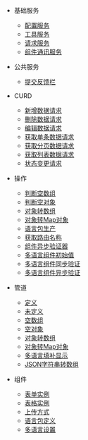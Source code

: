 * 基础服务
  * [配置服务](base/config-service)
  * [工具服务](base/bit-service)
  * [请求服务](base/http-service)
  * [组件通讯服务](base/events-service)

* 公共服务
  * [提交反馈栏](common/swal-service)

* CURD
  * [新增数据请求](curd/add-service)
  * [删除数据请求](curd/delete-service)
  * [编辑数据请求](curd/edit-service)
  * [获取单条数据请求](curd/get-service)
  * [获取分页数据请求](curd/lists-service)
  * [获取列表数据请求](curd/origin-lists-service)
  * [状态变更请求](curd/status-service)

* 操作
  * [判断空数组](operate/empty-array)
  * [判断空对象](operate/empty-object)
  * [对象转数组](operate/object-to-array)
  * [对象转Map对象](operate/object-to-map) 
  * [语言包生产](operate/factory-locales)
  * [获取路由名称](operate/get-route-name)
  * [组件异步验证器](operate/async-validator)
  * [多语言组件初始值](operate/i18n-controls-value)
  * [多语言组件同步验证](operate/i18n-controls-validate)
  * [多语言组件异步验证](operate/i18n-controls-async-validate)

* 管道
  * [定义](pipe/defined)
  * [未定义](pipe/undefined)
  * [空数组](pipe/empty-array)
  * [空对象](pipe/empty-object)
  * [对象转数组](pipe/object-to-array)
  * [对象转Map对象](pipe/object-to-map)
  * [多语言填补显示](pipe/json-chose)
  * [JSON字符串转数组](pipe/json-parse)

* 组件
  * [表单实例](component/form)
  * [表格实例](component/table)
  * [上传方式](component/upload)
  * [语言包定义](component/language)
  * [多语言设置](component/i18n)   

